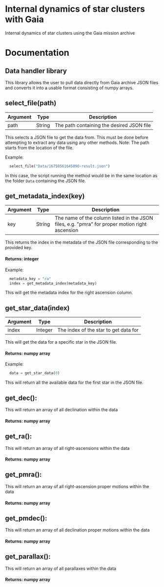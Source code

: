 
# Internal dynamics of star clusters with Gaia

Internal dynamics of star clusters using the Gaia mission archive

# Documentation

## Data handler library

This library allows the user to pull data directly from Gaia archive JSON files and converts it into a usable format consisting of numpy arrays.

## select_file(path)

| Argument    | Type        | Description |
| ----------- | ----------- |-------------|
| path      | String       | The path containing the desired JSON file |

This selects a JSON file to get the data from. This must be done before attempting to extract any data using any other methods.
Note: The path starts from the location of the file.

Example:
```py
  select_file("Data/1675856164509O-result.json")
```
In this case, the script running the method would be in the same location as the folder ```Data``` containing the JSON file.

## get_metadata_index(key)

| Argument    | Type        | Description |
| ----------- | ----------- |-------------|
| key      | String       | The name of the column listed in the JSON files, e.g. "pmra" for proper motion right ascension |

This returns the index in the metadata of the JSON file corresponding to the provided key.

#### Returns: integer

Example:
```py
  metadata_key = "ra"
  index = get_metadata_index(metadata_key)
```

This will get the metadata index for the right ascension column.

## get_star_data(index)

| Argument    | Type        | Description |
| ----------- | ----------- |-------------|
| index      | Integer       | The index of the star to get data for |

This will get the data for a specific star in the JSON file.

#### Returns: numpy array

Example:
```py
  data = get_star_data(0)
```

This will return all the available data for the first star in the JSON file.

## get_dec():

This will return an array of all declination within the data

#### Returns: numpy array

## get_ra():

This will return an array of all right-ascensions within the data

#### Returns: numpy array

## get_pmra():

This will return an array of all right-ascension proper motions within the data

#### Returns: numpy array

## get_pmdec():

This will return an array of all declination proper motions within the data

#### Returns: numpy array

## get_parallax():

This will return an array of all parallaxes within the data

#### Returns: numpy array

